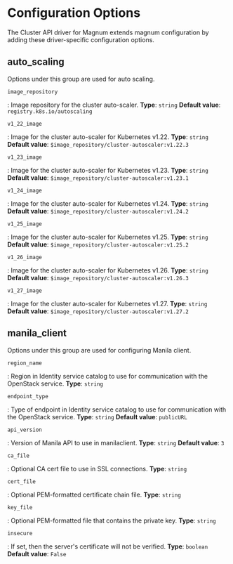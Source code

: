 # Configuration Options

The Cluster API driver for Magnum extends magnum configuration by adding these
driver-specific configuration options.

## auto_scaling
Options under this group are used for auto scaling.

`image_repository`

:   Image repository for the cluster auto-scaler.
    **Type**: `string`
    **Default value**: `registry.k8s.io/autoscaling`

`v1_22_image`

:   Image for the cluster auto-scaler for Kubernetes v1.22.
    **Type**: `string`
    **Default value**: `$image_repository/cluster-autoscaler:v1.22.3`

`v1_23_image`

:   Image for the cluster auto-scaler for Kubernetes v1.23.
    **Type**: `string`
    **Default value**: `$image_repository/cluster-autoscaler:v1.23.1`

`v1_24_image`

:   Image for the cluster auto-scaler for Kubernetes v1.24.
    **Type**: `string`
    **Default value**: `$image_repository/cluster-autoscaler:v1.24.2`

`v1_25_image`

:   Image for the cluster auto-scaler for Kubernetes v1.25.
    **Type**: `string`
    **Default value**: `$image_repository/cluster-autoscaler:v1.25.2`

`v1_26_image`

:   Image for the cluster auto-scaler for Kubernetes v1.26.
    **Type**: `string`
    **Default value**: `$image_repository/cluster-autoscaler:v1.26.3`

`v1_27_image`

:   Image for the cluster auto-scaler for Kubernetes v1.27.
    **Type**: `string`
    **Default value**: `$image_repository/cluster-autoscaler:v1.27.2`

## manila_client
Options under this group are used for configuring Manila client.

`region_name`

:   Region in Identity service catalog to use for communication with the OpenStack service.
    **Type**: `string`

`endpoint_type`

:   Type of endpoint in Identity service catalog to use for communication with the OpenStack service.
    **Type**: `string`
    **Default value**: `publicURL`

`api_version`

:   Version of Manila API to use in manilaclient.
    **Type**: `string`
    **Default value**: `3`

`ca_file`

:   Optional CA cert file to use in SSL connections.
    **Type**: `string`

`cert_file`

:   Optional PEM-formatted certificate chain file.
    **Type**: `string`

`key_file`

:   Optional PEM-formatted file that contains the private key.
    **Type**: `string`

`insecure`

:   If set, then the server's certificate will not be verified.
    **Type**: `boolean`
    **Default value**: `False`
